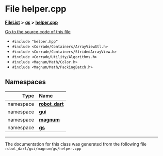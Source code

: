 

# File helper.cpp



[**FileList**](files.md) **>** [**gs**](dir_2f8612d80f6bb57c97efd4c82e0df286.md) **>** [**helper.cpp**](magnum_2gs_2helper_8cpp.md)

[Go to the source code of this file](magnum_2gs_2helper_8cpp_source.md)



* `#include "helper.hpp"`
* `#include <Corrade/Containers/ArrayViewStl.h>`
* `#include <Corrade/Containers/StridedArrayView.h>`
* `#include <Corrade/Utility/Algorithms.h>`
* `#include <Magnum/Math/Color.h>`
* `#include <Magnum/Math/PackingBatch.h>`













## Namespaces

| Type | Name |
| ---: | :--- |
| namespace | [**robot\_dart**](namespacerobot__dart.md) <br> |
| namespace | [**gui**](namespacerobot__dart_1_1gui.md) <br> |
| namespace | [**magnum**](namespacerobot__dart_1_1gui_1_1magnum.md) <br> |
| namespace | [**gs**](namespacerobot__dart_1_1gui_1_1magnum_1_1gs.md) <br> |





















































------------------------------
The documentation for this class was generated from the following file `robot_dart/gui/magnum/gs/helper.cpp`

